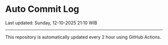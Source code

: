 # Auto Commit Log

Last updated: Sunday, 12-10-2025 21:10 WIB

---

This repository is automatically updated every 2 hour using GitHub Actions.
